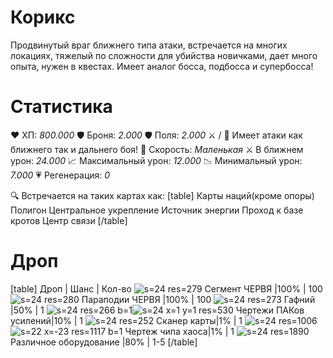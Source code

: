 # Корикс
Продвинутый враг ближнего типа атаки, встречается на многих локациях, тяжелый по сложности для убийства новичками, дает много опыта, нужен в квестах. Имеет аналог босса, подбосса и супербосса!
# Cтатистика
❤ ХП: *800.000*
🛡 Броня: *2.000*
🛡 Поля: *2.000*
⚔ / 🔫 Имеет атаки как ближнего так и дальнего боя!
🏃 Скорость: *Маленькая*
⚔ В ближнем урон: *24.000*
📈 Максимальный урон: *12.000*
📉 Минимальный урон: *7.000*
💗 Регенерация: *0*

🔍 Встречается на таких картах как:
[table]
Карты наций(кроме опоры)
Полигон
Центральное укрепление
Источник энергии
Проход к базе кротов
Центр связи
[/table]
# Дроп
[table] Дроп | Шанс | Кол-во
![s=24 res=279]() Сегмент ЧЕРВЯ |100% | 100
![s=24 res=280]() Параподии ЧЕРВЯ |100% | 100
![s=24 res=273]() Гафний |50% | 1
![s=24 res=266 b=1]()![s=24 x=1 y=1 res=530]() Чертежи ПАКов усилений|10% | 1
![s=24 res=252]() Сканер карты|1% | 1
![s=24 res=1006]()![s=22 x=-23 res=1117 b=1]() Чертеж чипа хаоса|1% | 1
![s=24 res=1890]() Различное оборудование |80% | 1-5
[/table]